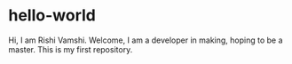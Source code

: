 # hello-world
Hi, I am Rishi Vamshi. 
Welcome, 
I am a developer in making, hoping to be a master.
This is my first repository.
